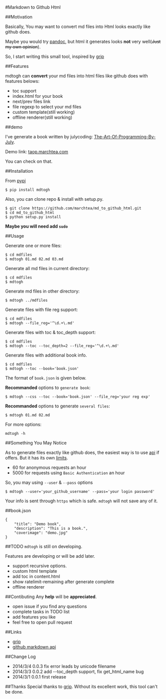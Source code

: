 #Markdown to Github Html

##Motivation

Basically, You may want to convert md files into Html looks exactly like github does.

Maybe you would try [pandoc](http://johnmacfarlane.net/pandoc/index.html), but html it generates looks **not** very well(~~Just my own opinion~~).

So, I start writing this small tool, inspired by [grip](https://github.com/joeyespo/grip)

##Features

mdtogh can **convert** your md files into html files like github does with features belows:

* toc support
* index.html for your book
* next/prev files link
* file regexp to select your md files
* custom template(still working)
* offline renderer(still working)

##demo


I've generate a book written by julycoding: [The-Art-Of-Programming-By-July](https://github.com/julycoding/The-Art-Of-Programming-By-July).

Demo link: [taop.marchtea.com](http://taop.marchtea.com)

You can check on that.


##Installation

From [pypi](https://pypi.python.org/pypi)

    $ pip install mdtogh 

Also, you can clone repo & install with setup.py.

	$ git clone https://github.com/marchtea/md_to_github_html.git
	$ cd md_to_github_html
	$ python setup.py install

**Maybe you will need add `sudo`**

##Usage

Generate one or more files:

	$ cd mdfiles
	$ mdtogh 01.md 02.md 03.md
	
Generate all md files in current directory:

    $ cd mdfiles
    $ mdtogh
    
Generate md files in other directory:

	$ mdtogh ../mdfiles

Generate files with file reg support:

	$ cd mdfiles
	$ mdtogh --file_reg='^\d.+\.md'

Generate files with toc & toc_depth support:

	$ cd mdfiles
	$ mdtogh --toc --toc_depth=2 --file_reg='^\d.+\.md'

Generate files with additional book info.

	$ cd mdfiles
	$ mdtogh --toc --book='book.json'
	
The format of `book.json` is given below.

**Recommanded** options to `generate book`:

	$ mdtogh --css --toc --book='book.json' --file_reg='your reg exp'

**Recommanded** options to generate `several files`:

	$ mdtogh 01.md 02.md

For more options:

	mdtogh -h
	
##Something You May Notice

As to generate files exactly like github does, the easiest way is to use [api](http://developer.github.com/v3/markdown/) if offers. But it has its own [limits](http://developer.github.com/v3/#rate-limiting).

*	60 for anonymous requests an hour
*	5000 for requests using `Basic Authentication` an hour

So, you may using `--user` & `--pass` options

	$ mdtogh --user='your_github_username' --pass='your login password'
	
Your info is sent through `https` which is safe. `mdtogh` will not save any of it.


##book.json

```
{
	"title": "Demo book",
	"description": "This is a book.",
	"coverimage": "demo.jpg"
}
```

##TODO
`mdtogh` is still on developing.

Features are developing or will be add later.

*	support recursive options.
*	custom html template
*	add toc in content.html
*	show ratelimit-remaining after generate complete
*	offline renderer

##Contibuting
Any **help** will be **appreciated**.

*	open issue if you find any questions
*	complete tasks in TODO list
*	add features you like
*	feel free to open pull request

##Links

* [grip](https://github.com/joeyespo/grip)
* [github markdown api](http://developer.github.com/v3/markdown/)

##Change Log

*   2014/3/4 0.0.3 fix error leads by unicode filename
*	2014/3/3 0.0.2 add --toc_depth support, fix get_html_name bug
*	2014/3/1 0.0.1 first release

##Thanks
Special thanks to [grip](https://github.com/joeyespo/grip). Without its excellent work, this tool can't be done.

